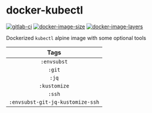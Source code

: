 # docker-kubectl

[![gitlab-ci](https://img.shields.io/gitlab/pipeline/leojonathanoh/docker-kubectl/dev)](https://gitlab.com/leojonathanoh/docker-kubectl/commits/dev)
[![docker-image-size](https://img.shields.io/microbadger/image-size/leojonathanoh/docker-kubectl/latest)](https://hub.docker.com/r/leojonathanoh/docker-kubectl)
[![docker-image-layers](https://img.shields.io/microbadger/layers/leojonathanoh/docker-kubectl/latest)](https://hub.docker.com/r/leojonathanoh/docker-kubectl)

Dockerized `kubectl` alpine image with some optional tools

| Tags |
|:-------:| 
| `:envsubst` | 
| `:git` | 
| `:jq` | 
| `:kustomize` | 
| `:ssh` | 
| `:envsubst-git-jq-kustomize-ssh` |
